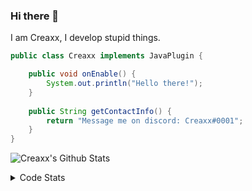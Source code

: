 ### Hi there 👋

I am Creaxx, I develop stupid things. 

```java
public class Creaxx implements JavaPlugin {

    public void onEnable() {
        System.out.println("Hello there!");
    }
    
    public String getContactInfo() {
        return "Message me on discord: Creaxx#0001";
    }
}
```

![Creaxx's Github Stats](https://github-readme-stats.vercel.app/api?username=CreaxxOG&show_icons=true&theme=dark&count_private=true)

<details>
  <summary>Code Stats</summary>

<!--START_SECTION:waka-->
![Code Time](http://img.shields.io/badge/Code%20Time-1%2C169%20hrs%2047%20mins-blue)

![Lines of code](https://img.shields.io/badge/From%20Hello%20World%20I%27ve%20Written-551.2%20thousand%20lines%20of%20code-blue)

**🐱 My GitHub Data** 

> 📦 66.3 kB Used in GitHub's Storage 
 > 
> 🏆 1,126 Contributions in the Year 2023
 > 
> 🚫 Not Opted to Hire
 > 
> 📜 4 Public Repositories 
 > 
> 🔑 2 Private Repositories 
 > 
**I'm an Early 🐤** 

```text
🌞 Morning                286 commits         ██░░░░░░░░░░░░░░░░░░░░░░░   07.34 % 
🌆 Daytime                1689 commits        ███████████░░░░░░░░░░░░░░   43.32 % 
🌃 Evening                1869 commits        ████████████░░░░░░░░░░░░░   47.94 % 
🌙 Night                  55 commits          ░░░░░░░░░░░░░░░░░░░░░░░░░   01.41 % 
```
📅 **I'm Most Productive on Saturday** 

```text
Monday                   468 commits         ███░░░░░░░░░░░░░░░░░░░░░░   12.00 % 
Tuesday                  493 commits         ███░░░░░░░░░░░░░░░░░░░░░░   12.64 % 
Wednesday                528 commits         ███░░░░░░░░░░░░░░░░░░░░░░   13.54 % 
Thursday                 625 commits         ████░░░░░░░░░░░░░░░░░░░░░   16.03 % 
Friday                   355 commits         ██░░░░░░░░░░░░░░░░░░░░░░░   09.10 % 
Saturday                 757 commits         █████░░░░░░░░░░░░░░░░░░░░   19.42 % 
Sunday                   673 commits         ████░░░░░░░░░░░░░░░░░░░░░   17.26 % 
```


📊 **This Week I Spent My Time On** 

```text
💬 Programming Languages: 
Java                     2 hrs 37 mins       ███████████████████████░░   92.68 % 
Kotlin                   4 mins              █░░░░░░░░░░░░░░░░░░░░░░░░   02.81 % 
XML                      3 mins              █░░░░░░░░░░░░░░░░░░░░░░░░   02.34 % 
CLASS                    3 mins              █░░░░░░░░░░░░░░░░░░░░░░░░   02.09 % 
textmate                 0 secs              ░░░░░░░░░░░░░░░░░░░░░░░░░   00.08 % 

🔥 Editors: 
IntelliJ                 2 hrs 50 mins       █████████████████████████   100.00 % 
```

**I Mostly Code in Java** 

```text
Java                     56 repos            ████████████████████░░░░░   81.16 % 
Kotlin                   8 repos             ███░░░░░░░░░░░░░░░░░░░░░░   11.59 % 
CSS                      2 repos             █░░░░░░░░░░░░░░░░░░░░░░░░   02.90 % 
TypeScript               2 repos             █░░░░░░░░░░░░░░░░░░░░░░░░   02.90 % 
EJS                      1 repo              ░░░░░░░░░░░░░░░░░░░░░░░░░   01.45 % 
```




 Last Updated on 09/04/2023 18:21:22 UTC
<!--END_SECTION:waka-->
</details>
